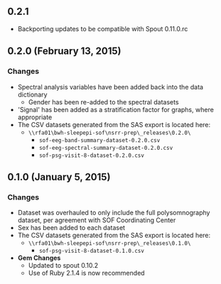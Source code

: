 ## 0.2.1

- Backporting updates to be compatible with Spout 0.11.0.rc

## 0.2.0 (February 13, 2015)

### Changes
- Spectral analysis variables have been added back into the data dictionary
  - Gender has been re-added to the spectral datasets
- 'Signal' has been added as a stratification factor for graphs, where appropriate
- The CSV datasets generated from the SAS export is located here:
  - `\\rfa01\bwh-sleepepi-sof\nsrr-prep\_releases\0.2.0\`
    - `sof-eeg-band-summary-dataset-0.2.0.csv`
    - `sof-eeg-spectral-summary-dataset-0.2.0.csv`
    - `sof-psg-visit-8-dataset-0.2.0.csv`

## 0.1.0 (January 5, 2015)

### Changes
- Dataset was overhauled to only include the full polysomnography dataset, per agreement with SOF Coordinating Center
- Sex has been added to each dataset
- The CSV datasets generated from the SAS export is located here:
  - `\\rfa01\bwh-sleepepi-sof\nsrr-prep\_releases\0.1.0\`
    - `sof-psg-visit-8-dataset-0.1.0.csv`
- **Gem Changes**
  - Updated to spout 0.10.2
  - Use of Ruby 2.1.4 is now recommended
